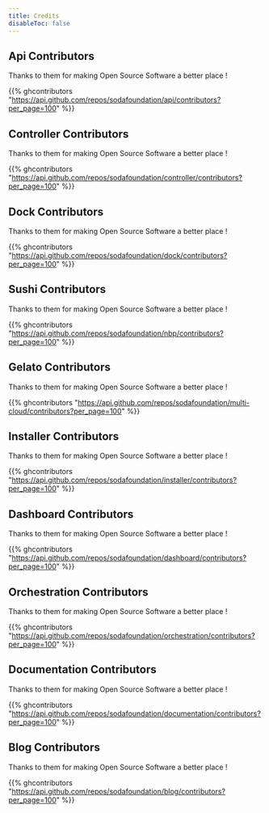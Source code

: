 ```yaml
---
title: Credits
disableToc: false
---
```


## Api Contributors

Thanks to them <i class="fas fa-heart"></i> for making Open Source Software a better place !

{{% ghcontributors "https://api.github.com/repos/sodafoundation/api/contributors?per_page=100" %}}

## Controller Contributors

Thanks to them <i class="fas fa-heart"></i> for making Open Source Software a better place !

{{% ghcontributors "https://api.github.com/repos/sodafoundation/controller/contributors?per_page=100" %}}

## Dock Contributors

Thanks to them <i class="fas fa-heart"></i> for making Open Source Software a better place !

{{% ghcontributors "https://api.github.com/repos/sodafoundation/dock/contributors?per_page=100" %}}

## Sushi Contributors

Thanks to them <i class="fas fa-heart"></i> for making Open Source Software a better place !

{{% ghcontributors "https://api.github.com/repos/sodafoundation/nbp/contributors?per_page=100" %}}

## Gelato Contributors

Thanks to them <i class="fas fa-heart"></i> for making Open Source Software a better place !

{{% ghcontributors "https://api.github.com/repos/sodafoundation/multi-cloud/contributors?per_page=100" %}}

## Installer Contributors

Thanks to them <i class="fas fa-heart"></i> for making Open Source Software a better place !

{{% ghcontributors "https://api.github.com/repos/sodafoundation/installer/contributors?per_page=100" %}}

## Dashboard Contributors

Thanks to them <i class="fas fa-heart"></i> for making Open Source Software a better place !

{{% ghcontributors "https://api.github.com/repos/sodafoundation/dashboard/contributors?per_page=100" %}}

## Orchestration Contributors

Thanks to them <i class="fas fa-heart"></i> for making Open Source Software a better place !

{{% ghcontributors "https://api.github.com/repos/sodafoundation/orchestration/contributors?per_page=100" %}}

## Documentation Contributors

Thanks to them <i class="fas fa-heart"></i> for making Open Source Software a better place !

{{% ghcontributors "https://api.github.com/repos/sodafoundation/documentation/contributors?per_page=100" %}}

## Blog Contributors

Thanks to them <i class="fas fa-heart"></i> for making Open Source Software a better place !

{{% ghcontributors "https://api.github.com/repos/sodafoundation/blog/contributors?per_page=100" %}}
